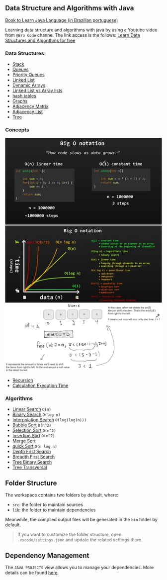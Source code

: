 ## Data Structure and Algorithms with Java

[Book to Learn Java Language (in Brazilian portuguese)](https://www.caelum.com.br/apostila/apostila-java-orientacao-objetos.pdf)

Learning data structure and algorithms with java by using a Youtube video from
`@Bro Code` channe. The link access is the follows: [Learn Data Structures and Algorithms for free](https://youtu.be/CBYHwZcbD-s)

### Data Structures:

- [Stack](./src/structure/MStack.java)
- [Queues](./src/structure/MQueue.java)
- [Priority Queues](./src/structure/MPriorityQueue.java)
- [Linked List](./src/structure/MLinkedList.java)
- [Dynamic Arrays](./src/structure/MDynamicArray/MDynamicArray.java)
- [Linked List vs Array lists](./src/structure/LinkedListVsArrayList.java)
- [hash tables](./)
- [Graphs](./)
- [Adjacency Matrix](./)
- [Adjacency List](./)
- [Tree](./)

### Concepts

![Big O Notation Introduction](./src/concepts/BigONotation-intro.jpeg)
![Big O Notation Speed variants](./src/concepts/BigONotation-speed_variants.jpeg)
![How to shift elements in Dynamic Array](./src/concepts/shiftItemsInDynamicArray.png)

- [Recursion](./)
- [Calculation Execution Time](./)

### Algorithms

- [Linear Search](./src/algorithms/MLinearSearch.java) `O(n)`
- [Binary Search](./src/algorithms//MBinarySearch.java) `O(log n)`
- [Interpolation Search](./src/algorithms/MInterpolationSearch.java) `O(log(log(n)))`
- [Bubble Sort](./src/algorithms/MBubbleSort.java) `O(n^2)`
- [Selection Sort](./src/algorithms/MSelectionSort.java) `O(n^2)`
- [Insertion Sort](./) `O(n^2)`
- [Merge Sort](./)
- [quick Sort](./) `O(n log n)`
- [Depth First Search](./)
- [Breadth First Search](./)
- [Tree Binary Search](./)
- [Tree Transversal](./)

## Folder Structure

The workspace contains two folders by default, where:

- `src`: the folder to maintain sources
- `lib`: the folder to maintain dependencies

Meanwhile, the compiled output files will be generated in the `bin` folder by default.

> If you want to customize the folder structure, open `.vscode/settings.json` and update the related settings there.

## Dependency Management

The `JAVA PROJECTS` view allows you to manage your dependencies. More details can be found [here](https://github.com/microsoft/vscode-java-dependency#manage-dependencies).
